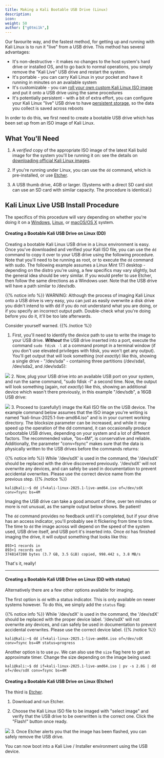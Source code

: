 ```yaml
---
title: Making a Kali Bootable USB Drive (Linux)
description:
icon:
weight: 50
author: ["g0tmi1k",]
---
```


Our favourite way, and the fastest method, for getting up and running with Kali Linux is to run it "live" from a USB drive. This method has several advantages:

- It's non-destructive - it makes no changes to the host system's hard drive or installed OS, and to go back to normal operations, you simply remove the "Kali Live" USB drive and restart the system.
- It's portable - you can carry Kali Linux in your pocket and have it running in minutes on an available system
- It's customizable - you can [roll your own custom Kali Linux ISO image](/docs/development/live-build-a-custom-kali-iso/) and put it onto a USB drive using the same procedures
- It's potentially persistent - with a bit of extra effort, you can configure your Kali Linux "live" USB drive to have [persistent storage](/docs/usb/usb-persistence/), so the data you collect is saved across reboots

In order to do this, we first need to create a bootable USB drive which has been set up from an ISO image of Kali Linux.

## What You'll Need

1. A _verified_ copy of the appropriate ISO image of the latest Kali build image for the system you'll be running it on: see the details on [downloading official Kali Linux images](/docs/introduction/download-official-kali-linux-images/).

2. If you're running under Linux, you can use the `dd` command, which is pre-installed, or use [Etcher](https://www.balena.io/etcher/).

3. A USB thumb drive, 4GB or larger. (Systems with a direct SD card slot can use an SD card with similar capacity. The procedure is identical.)

## Kali Linux Live USB Install Procedure

The specifics of this procedure will vary depending on whether you're doing it on a [Windows](/docs/usb/live-usb-install-with-windows/), [Linux](/docs/usb/live-usb-install-with-linux/), or [macOS/OS X](/docs/usb/live-usb-install-with-mac/) system.

#### Creating a Bootable Kali USB Drive on Linux (DD)

Creating a bootable Kali Linux USB drive in a Linux environment is easy. Once you've downloaded and verified your Kali ISO file, you can use the `dd` command to copy it over to your USB drive using the following procedure. Note that you'll need to be running as root, or to execute the `dd` command with sudo. The following example assumes a Linux Mint 17.1 desktop - depending on the distro you're using, a few specifics may vary slightly, but the general idea should be very similar. If you would prefer to use Etcher, then follow the same directions as a Windows user. Note that the USB drive will have a path similar to /dev/sdb.

{{% notice info %}}
WARNING: Although the process of imaging Kali Linux onto a USB drive is very easy, you can just as easily overwrite a disk drive you didn't intend to with dd if you do not understand what you are doing, or if you specify an incorrect output path. Double-check what you're doing before you do it, it'll be too late afterwards.

Consider yourself warned.
{{% /notice %}}

1. First, you'll need to identify the device path to use to write the image to your USB drive. **_Without_** the USB drive inserted into a port, execute the command `sudo fdisk -l` at a command prompt in a terminal window (if you don't use elevated privileges with fdisk, you won't get any output). You'll get output that will look something (_not exactly_) like this, showing a single drive - "/dev/sda" - containing three partitions (/dev/sda1, /dev/sda2, and /dev/sda5):

![](Parallels-DesktopScreenSnapz007.png)
2. Now, plug your USB drive into an available USB port on your system, and run the same command, "sudo fdisk -l" a second time. Now, the output will look something (again, _not exactly_) like this, showing an additional device which wasn't there previously, in this example "/dev/sdb", a 16GB USB drive:

![](FinderScreenSnapz002.png)
3. Proceed to (carefully!) image the Kali ISO file on the USB device. The example command below assumes that the ISO image you're writing is named "kali-linux-2025.1-live-amd64.iso" and is in your current working directory. The blocksize parameter can be increased, and while it may speed up the operation of the dd command, it can occasionally produce unbootable USB drives, depending on your system and a lot of different factors. The recommended value, "bs=4M", is conservative and reliable. Additionally, the parameter "conv=fsync" makes sure that the data is physically written to the USB drives before the commands returns:

{{% notice info %}}
While '/dev/sdX' is used in the command, the '/dev/sdX' should be replaced with the drive discovered previously. '/dev/sdX' will not overwrite any devices, and can safely be used in documentation to prevent accidental overwrites. Please use the correct device name from the previous step.
{{% /notice %}}

```console
kali@kali:~$ dd if=kali-linux-2025.1-live-amd64.iso of=/dev/sdX conv=fsync bs=4M
```

Imaging the USB drive can take a good amount of time, over ten minutes or more is not unusual, as the sample output below shows. Be patient!

The `dd` command provides no feedback until it's completed, but if your drive has an access indicator, you'll probably see it flickering from time to time. The time to `dd` the image across will depend on the speed of the system used, USB drive itself, and USB port it's inserted into. Once `dd` has finished imaging the drive, it will output something that looks like this:

```plaintext
893+1 records in
893+1 records out
3748147200 bytes (3.7 GB, 3.5 GiB) copied, 998.442 s, 3.8 MB/s
```

That's it, really!

- - -

#### Creating a Bootable Kali USB Drive on Linux (DD with status)

Alternatively there are a few other options available for imaging.

The first option is `dd` with a status indicator. This is only available on newer systems however. To do this, we simply add the `status` flag:

{{% notice info %}}
While '/dev/sdX' is used in the command, the '/dev/sdX' should be replaced with the proper device label. '/dev/sdX' will not overwrite any devices, and can safely be used in documentation to prevent accidental overwrites. Please use the correct device label.
{{% /notice %}}

```console
kali@kali:~$ dd if=kali-linux-2025.1-live-amd64.iso of=/dev/sdX conv=fsync bs=4M status=progress
```

Another option is to use `pv`. We can also use the `size` flag here to get an approximate timer. Change the size depending on the image being used:

```console
kali@kali:~$ dd if=kali-linux-2025.1-live-amd64.iso | pv -s 2.8G | dd of=/dev/sdX conv=fsync bs=4M
```

#### Creating a Bootable Kali USB Drive on Linux (Etcher)

The third is [Etcher](https://www.balena.io/etcher/).

1. Download and run Etcher.

2. Choose the Kali Linux ISO file to be imaged with "select image" and verify that the USB drive to be overwritten is the correct one. Click the "Flash!" button once ready.

![](kali-usb-install-windows.png)
3. Once Etcher alerts you that the image has been flashed, you can safely remove the USB drive.

You can now boot into a Kali Live / Installer environment using the USB device.

